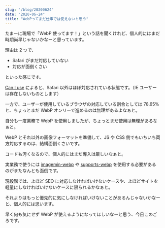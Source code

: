 ```yaml
---
slug: "/blog/20200624"
date: "2020-06-24"
title: "WebPってまだ仕事では使えないと思う"
---
```


たまーに現場で「WebP 使ってます！」という話を聞くけれど、個人的にはまだ時期尚早じゃないかなーと思っています。

理由は 2 つで、

- Safari がまだ対応していない
- 対応が面倒くさい

といった感じです。

[Can I use](https://caniuse.com/#feat=webp) によると、Safari 以外はほぼ対応されている状態です。（IE ユーザーは存在しないものとします）

一方で、ユーザーが使用しているブラウザの対応している割合としては 78.65%と、ちょっとまだ WebP オンリーで進めるのは無理があるよなぁと。

自分も一度業務で WebP を使用しましたが、ちょっとまだ使用は無理があるなぁと。

WebP とそれ以外の画像フォーマットを準備して、JS や CSS 側でもいちいち両方対応するのは、結構面倒くさいです。

コードも汚くなるので、個人的にはまだ導入は厳しいなぁと。

実業務で使うには [imagemin-webp](https://www.npmjs.com/package/imagemin-webp) や [supports-webp](https://www.npmjs.com/package/supports-webp) を使用する必要があるのがまたなんとも面倒です。

現段階では、よほど SEO に対応しなければいけないケースや、よほどサイトを軽量にしなければいけないケースに限られるかなぁと。

それよりはもっと優先的に気にしなければいけないことがあるんじゃないかなーと、個人的には思います。

早く何も気にせず WebP が使えるようになってほしいなーと思う、今日このごろです。
